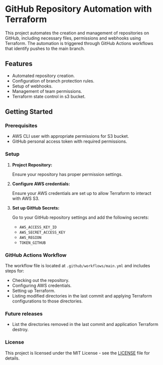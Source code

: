 # GitHub Repository Automation with Terraform 

This project automates the creation and management of repositories on GitHub, including necessary files, permissions and webhooks using Terraform.
The automation is triggered through GitHub Actions workflows that identify pushes to the main branch.

## Features

- Automated repository creation.
- Configuration of branch protection rules.
- Setup of webhooks.
- Management of team permissions.
- Terraform state control in s3 bucket.

## Getting Started

### Prerequisites

- AWS CLI user with appropriate permissions for S3 bucket.
- GitHub personal access token with required permissions.

### Setup

1. **Project Repository:**

    Ensure your repository has proper permission settings.

2. **Configure AWS credentials:**

    Ensure your AWS credentials are set up to allow Terraform to interact with AWS S3.

3. **Set up GitHub Secrets:**

    Go to your GitHub repository settings and add the following secrets:
    - `AWS_ACCESS_KEY_ID`
    - `AWS_SECRET_ACCESS_KEY`
    - `AWS_REGION`
    - `TOKEN_GITHUB`

### GitHub Actions Workflow

The workflow file is located at `.github/workflows/main.yml` and includes steps for:

- Checking out the repository.
- Configuring AWS credentials.
- Setting up Terraform.
- Listing modified directories in the last commit and applying Terraform configurations to those directories.

### Future releases

- List the directories removed in the last commit and application Terraform destroy.

### License

This project is licensed under the MIT License - see the [LICENSE](LICENSE) file for details.
